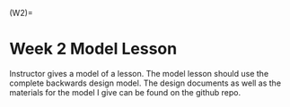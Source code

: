 <!-- prettier-ignore-start -->
(W2)=
# Week 2 Model Lesson
<!-- prettier-ignore-end -->

Instructor gives a model of a lesson. The model lesson should use the complete
backwards design model. The design documents as well as the materials for the
model I give can be found on the github repo.
